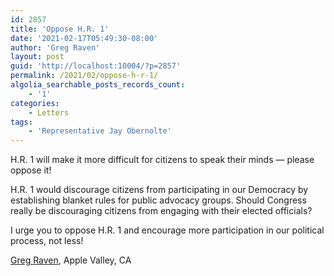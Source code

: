 ```yaml
---
id: 2857
title: 'Oppose H.R. 1'
date: '2021-02-17T05:49:30-08:00'
author: 'Greg Raven'
layout: post
guid: 'http://localhost:10004/?p=2857'
permalink: /2021/02/oppose-h-r-1/
algolia_searchable_posts_records_count:
    - '1'
categories:
    - Letters
tags:
    - 'Representative Jay Obernolte'
---
```


H.R. 1 will make it more difficult for citizens to speak their minds — please oppose it!

H.R. 1 would discourage citizens from participating in our Democracy by establishing blanket rules for public advocacy groups. Should Congress really be discouraging citizens from engaging with their elected officials?

I urge you to oppose H.R. 1 and encourage more participation in our political process, not less!

[Greg Raven](https://www.gregraven.org/), Apple Valley, CA